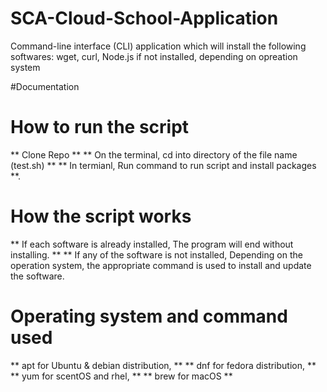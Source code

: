 # SCA-Cloud-School-Application

Command-line interface (CLI) application which will install the following softwares: wget, curl, Node.js if not installed, depending on opreation system

#Documentation

# How to run the script

** Clone Repo **
** On the terminal, cd into directory of the file name (test.sh) **
** In termianl, Run command <Sudo sh test.sh> to run script and install packages **.

# How the script works

** If each software is already installed, The program will end without installing. **
** If any of the software is not installed, Depending on the operation system, the appropriate command is used to install and update the software.

# Operating system and command used

** apt for Ubuntu & debian distribution, **
** dnf for fedora distribution, **
** yum for scentOS and rhel, **
** brew for macOS **
